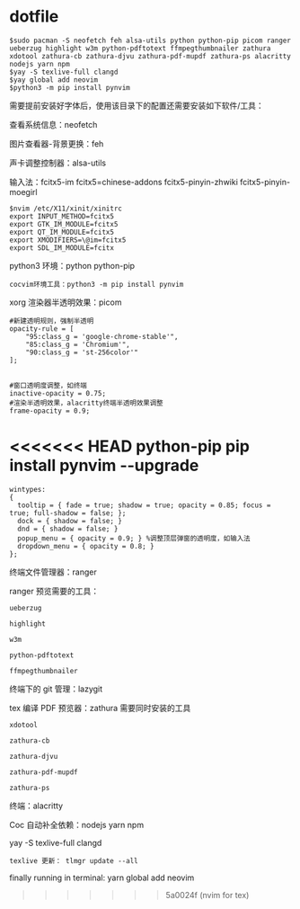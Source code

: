 # dotfile

    $sudo pacman -S neofetch feh alsa-utils python python-pip picom ranger ueberzug highlight w3m python-pdftotext ffmpegthumbnailer zathura xdotool zathura-cb zathura-djvu zathura-pdf-mupdf zathura-ps alacritty nodejs yarn npm
    $yay -S texlive-full clangd
    $yay global add neovim
    $python3 -m pip install pynvim

需要提前安装好字体后，使用该目录下的配置还需要安装如下软件/工具：

查看系统信息：neofetch

图片查看器-背景更换：feh

声卡调整控制器：alsa-utils

输入法：fcitx5-im fcitx5=chinese-addons fcitx5-pinyin-zhwiki fcitx5-pinyin-moegirl

    $nvim /etc/X11/xinit/xinitrc
    export INPUT_METHOD=fcitx5
    export GTK_IM_MODULE=fcitx5
    export QT_IM_MODULE=fcitx5
    export XMODIFIERS=\@im=fcitx5
    export SDL_IM_MODULE=fcitx

python3 环境：python python-pip

    cocvim环境工具：python3 -m pip install pynvim

xorg 渲染器半透明效果：picom

    #新建透明规则，强制半透明
    opacity-rule = [
    	"95:class_g = 'google-chrome-stable'",
    	"85:class_g = 'Chromium'",
    	"90:class_g = 'st-256color'"
    ];


    #窗口透明度调整，如终端
    inactive-opacity = 0.75;
    #渲染半透明效果，alacritty终端半透明效果调整
    frame-opacity = 0.9;



<<<<<<< HEAD
python-pip
pip install pynvim --upgrade
=======

    wintypes:
    {
      tooltip = { fade = true; shadow = true; opacity = 0.85; focus = true; full-shadow = false; };
      dock = { shadow = false; }
      dnd = { shadow = false; }
      popup_menu = { opacity = 0.9; } %调整顶层弹窗的透明度，如输入法
      dropdown_menu = { opacity = 0.8; }
    };

终端文件管理器：ranger

ranger 预览需要的工具：

    ueberzug

    highlight

    w3m

    python-pdftotext

    ffmpegthumbnailer

终端下的 git 管理：lazygit

tex 编译 PDF 预览器：zathura 需要同时安装的工具

    xdotool

    zathura-cb

    zathura-djvu

    zathura-pdf-mupdf

    zathura-ps

终端：alacritty

Coc 自动补全依赖：nodejs yarn npm

yay -S texlive-full clangd

    texlive 更新： tlmgr update --all

finally running in terminal:
yarn global add neovim
>>>>>>> 5a0024f (nvim for tex)
